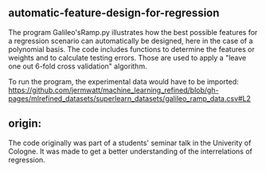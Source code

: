 ## automatic-feature-design-for-regression

The program Galileo'sRamp.py illustrates how the best possible features for a regression scenario can automatically be designed, here in the case of a polynomial basis. 
The code includes functions to determine the features or weights and to calculate testing errors. Those are used to apply a "leave one out 6-fold cross validation" algorithm. 

To run the program, the experimental data would have to be imported: https://github.com/jermwatt/machine_learning_refined/blob/gh-pages/mlrefined_datasets/superlearn_datasets/galileo_ramp_data.csv#L2 


## origin: 
The code originally was part of a students' seminar talk in the Univerity of Cologne. It was made to get a better understanding of the interrelations of regression. 
